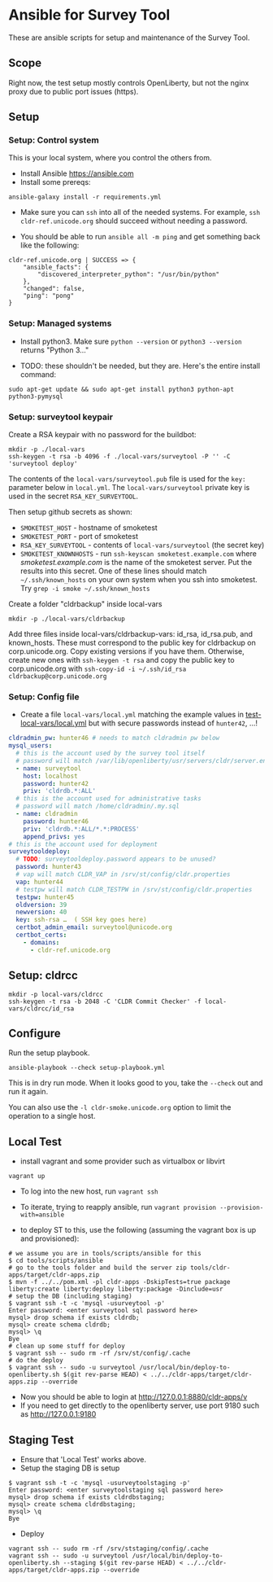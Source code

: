 # Ansible for Survey Tool

These are ansible scripts for setup and maintenance of the Survey Tool.

## Scope

Right now, the test setup mostly controls OpenLiberty, but not the nginx proxy
due to public port issues (https).

## Setup

### Setup: Control system

This is your local system, where you control the others from.

- Install Ansible <https://ansible.com>
- Install some prereqs:

```shell
ansible-galaxy install -r requirements.yml
```

- Make sure you can `ssh` into all of the needed systems. For example,
`ssh cldr-ref.unicode.org` should succeed without needing a password.

- You should be able to run `ansible all -m ping` and get something back
like the following:

```shell
cldr-ref.unicode.org | SUCCESS => {
    "ansible_facts": {
        "discovered_interpreter_python": "/usr/bin/python"
    },
    "changed": false,
    "ping": "pong"
}
```

### Setup: Managed systems

- Install python3. Make sure `python --version`
or `python3 --version` returns "Python 3…"

- TODO: these shouldn't be needed, but they are. Here's the entire
install command:

```shell
sudo apt-get update && sudo apt-get install python3 python-apt python3-pymysql
```

### Setup: surveytool keypair

Create a RSA keypair with no password for the buildbot:

```shell
mkdir -p ./local-vars
ssh-keygen -t rsa -b 4096 -f ./local-vars/surveytool -P '' -C 'surveytool deploy'
```

The contents of the `local-vars/surveytool.pub` file is used for the
`key:` parameter below in `local.yml`. The `local-vars/surveytool`
private key is used in the secret `RSA_KEY_SURVEYTOOL`.

Then setup github secrets as shown:

- `SMOKETEST_HOST` -
  hostname of smoketest
- `SMOKETEST_PORT` -
  port of smoketest
- `RSA_KEY_SURVEYTOOL` -
  contents of `local-vars/surveytool` (the secret key)
- `SMOKETEST_KNOWNHOSTS` -
  run `ssh-keyscan smoketest.example.com` where _smoketest.example.com_
  is the name of the smoketest server.  Put the results into this
  secret. One of these lines should match `~/.ssh/known_hosts` on your
  own system when you ssh into smoketest.
  Try `grep -i smoke ~/.ssh/known_hosts`

Create a folder "cldrbackup" inside local-vars
```shell
mkdir -p ./local-vars/cldrbackup
```

Add three files inside local-vars/cldrbackup-vars: id_rsa, id_rsa.pub, and known_hosts. These must correspond to the public key for cldrbackup on corp.unicode.org. Copy existing versions if you have them. Otherwise, create new ones with `ssh-keygen -t rsa` and copy the public key to corp.unicode.org with `ssh-copy-id -i ~/.ssh/id_rsa cldrbackup@corp.unicode.org`

### Setup: Config file

- Create a file `local-vars/local.yml` matching the example values in [test-local-vars/local.yml](test-local-vars/local.yml) but with secure passwords instead of `hunter42`, ...!

```yaml
cldradmin_pw: hunter46 # needs to match cldradmin pw below
mysql_users:
  # this is the account used by the survey tool itself
  # password will match /var/lib/openliberty/usr/servers/cldr/server.env
  - name: surveytool
    host: localhost
    password: hunter42
    priv: 'cldrdb.*:ALL'
  # this is the account used for administrative tasks
  # password will match /home/cldradmin/.my.sql
  - name: cldradmin
    password: hunter46
    priv: 'cldrdb.*:ALL/*.*:PROCESS'
    append_privs: yes
# this is the account used for deployment
surveytooldeploy:
  # TODO: surveytooldeploy.password appears to be unused?
  password: hunter43
  # vap will match CLDR_VAP in /srv/st/config/cldr.properties
  vap: hunter44
  # testpw will match CLDR_TESTPW in /srv/st/config/cldr.properties
  testpw: hunter45
  oldversion: 39
  newversion: 40
  key: ssh-rsa …  ( SSH key goes here)
  certbot_admin_email: surveytool@unicode.org
  certbot_certs:
    - domains:
      - cldr-ref.unicode.org
```

## Setup: cldrcc

```shell
mkdir -p local-vars/cldrcc
ssh-keygen -t rsa -b 2048 -C 'CLDR Commit Checker' -f local-vars/cldrcc/id_rsa
```


## Configure

Run the setup playbook.

```shell
ansible-playbook --check setup-playbook.yml
```

This is in dry run mode. When it looks good to you, take the
`--check` out and run it again.

You can also use the `-l cldr-smoke.unicode.org` option to limit
the operation to a single host.

## Local Test

- install vagrant and some provider such as virtualbox or libvirt

```shell
vagrant up
```

- To log into the new host, run `vagrant ssh`

- To iterate, trying to reapply ansible, run `vagrant provision --provision-with=ansible`

- to deploy ST to this, use the following (assuming the vagrant box is up and provisioned):

```shell
# we assume you are in tools/scripts/ansible for this
$ cd tools/scripts/ansible
# go to the tools folder and build the server zip tools/cldr-apps/target/cldr-apps.zip
$ mvn -f ../../pom.xml -pl cldr-apps -DskipTests=true package liberty:create liberty:deploy liberty:package -Dinclude=usr
# setup the DB (including staging)
$ vagrant ssh -t -c 'mysql -usurveytool -p'
Enter password: <enter surveytool sql password here>
mysql> drop schema if exists cldrdb;
mysql> create schema cldrdb;
mysql> \q
Bye
# clean up some stuff for deploy
$ vagrant ssh -- sudo rm -rf /srv/st/config/.cache
# do the deploy
$ vagrant ssh -- sudo -u surveytool /usr/local/bin/deploy-to-openliberty.sh $(git rev-parse HEAD) < ../../cldr-apps/target/cldr-apps.zip --override
```
- Now you should be able to login at <http://127.0.0.1:8880/cldr-apps/v>
- If you need to get directly to the openliberty server, use port 9180 such as <http://127.0.0.1:9180>

## Staging Test

- Ensure that 'Local Test' works above.
- Setup the staging DB is setup

```shell
$ vagrant ssh -t -c 'mysql -usurveytoolstaging -p'
Enter password: <enter surveytoolstaging sql password here>
mysql> drop schema if exists cldrdbstaging;
mysql> create schema cldrdbstaging;
mysql> \q
Bye
```
- Deploy

```shell
vagrant ssh -- sudo rm -rf /srv/ststaging/config/.cache
vagrant ssh -- sudo -u surveytool /usr/local/bin/deploy-to-openliberty.sh --staging $(git rev-parse HEAD) < ../../cldr-apps/target/cldr-apps.zip --override
```

